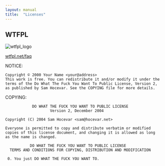 ```yaml
---
layout: manual
title:  "Licenses"
---
```


## WTFPL

![wtfpl_logo](http://www.wtfpl.net/wp-content/uploads/2012/12/wtfpl-badge-1.png)

[wtfpl.net/faq](http://www.wtfpl.net/faq/)

NOTICE:

```
Copyright © 2000 Your Name <your@address>
This work is free. You can redistribute it and/or modify it under the
terms of the Do What The Fuck You Want To Public License, Version 2,
as published by Sam Hocevar. See the COPYING file for more details.
```

COPYING:

```
            DO WHAT THE FUCK YOU WANT TO PUBLIC LICENSE
                    Version 2, December 2004

Copyright (C) 2004 Sam Hocevar <sam@hocevar.net> 

Everyone is permitted to copy and distribute verbatim or modified
copies of this license document, and changing it is allowed as long
as the name is changed.

           DO WHAT THE FUCK YOU WANT TO PUBLIC LICENSE
  TERMS AND CONDITIONS FOR COPYING, DISTRIBUTION AND MODIFICATION

 0. You just DO WHAT THE FUCK YOU WANT TO.

```
